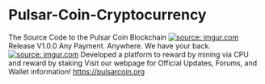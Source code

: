 # Pulsar-Coin-Cryptocurrency
The Source Code to the Pulsar Coin Blockchain
<a href="https://imgur.com/7PQvRXL"><img src="https://i.imgur.com/7PQvRXL.png" title="source: imgur.com" /></a>
Release V1.0.0
Any Payment. Anywhere. We have your back.
<a href="https://imgur.com/WW2vLYd"><img src="https://i.imgur.com/WW2vLYd.gif" title="source: imgur.com" /></a>
Developed a platform to reward by mining via CPU and reward by staking
Visit our webpage for Official Updates, Forums, and Wallet information! https://pulsarcoin.org
